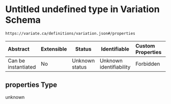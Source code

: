 # Untitled undefined type in Variation Schema

```txt
https://variate.ca/definitions/variation.json#/properties
```




| Abstract            | Extensible | Status         | Identifiable            | Custom Properties | Additional Properties | Access Restrictions | Defined In                                                                                 |
| :------------------ | ---------- | -------------- | ----------------------- | :---------------- | --------------------- | ------------------- | ------------------------------------------------------------------------------------------ |
| Can be instantiated | No         | Unknown status | Unknown identifiability | Forbidden         | Allowed               | none                | [variation.schema.json\*](../out/definitions/variation.schema.json "open original schema") |

## properties Type

unknown
